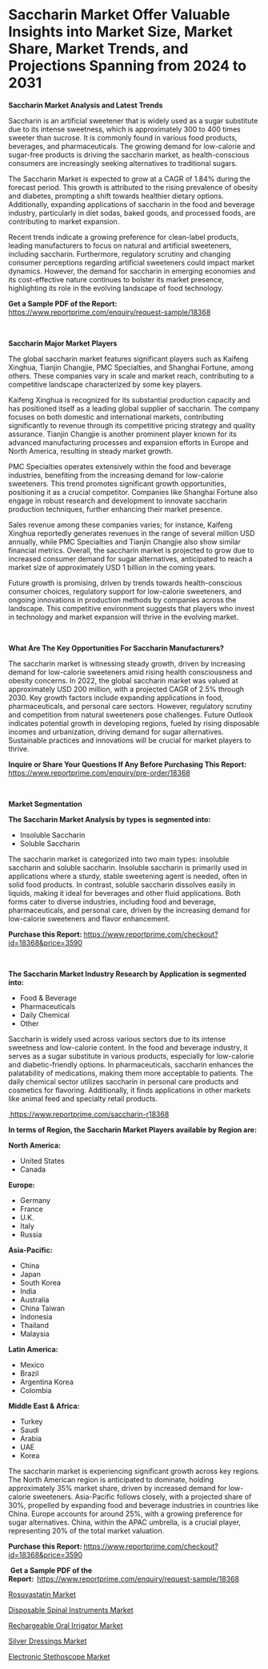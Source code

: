 <p><h1>Saccharin Market Offer Valuable Insights into Market Size, Market Share, Market Trends, and Projections Spanning from 2024 to 2031</h1></p><p><strong>Saccharin Market Analysis and Latest Trends</strong></p>
<p><p>Saccharin is an artificial sweetener that is widely used as a sugar substitute due to its intense sweetness, which is approximately 300 to 400 times sweeter than sucrose. It is commonly found in various food products, beverages, and pharmaceuticals. The growing demand for low-calorie and sugar-free products is driving the saccharin market, as health-conscious consumers are increasingly seeking alternatives to traditional sugars.</p><p>The Saccharin Market is expected to grow at a CAGR of 1.84% during the forecast period. This growth is attributed to the rising prevalence of obesity and diabetes, prompting a shift towards healthier dietary options. Additionally, expanding applications of saccharin in the food and beverage industry, particularly in diet sodas, baked goods, and processed foods, are contributing to market expansion. </p><p>Recent trends indicate a growing preference for clean-label products, leading manufacturers to focus on natural and artificial sweeteners, including saccharin. Furthermore, regulatory scrutiny and changing consumer perceptions regarding artificial sweeteners could impact market dynamics. However, the demand for saccharin in emerging economies and its cost-effective nature continues to bolster its market presence, highlighting its role in the evolving landscape of food technology.</p></p>
<p><strong>Get a Sample PDF of the Report:&nbsp;</strong> <a href="https://www.reportprime.com/enquiry/request-sample/18368?utm_campaign=103&utm_medium=2&utm_source=Github&utm_content=ia&utm_term=21112024&utm_id=saccharin">https://www.reportprime.com/enquiry/request-sample/18368</a></p>
<p>&nbsp;</p>
<p><strong>Saccharin Major Market Players</strong></p>
<p><p>The global saccharin market features significant players such as Kaifeng Xinghua, Tianjin Changjie, PMC Specialties, and Shanghai Fortune, among others. These companies vary in scale and market reach, contributing to a competitive landscape characterized by some key players.</p><p>Kaifeng Xinghua is recognized for its substantial production capacity and has positioned itself as a leading global supplier of saccharin. The company focuses on both domestic and international markets, contributing significantly to revenue through its competitive pricing strategy and quality assurance. Tianjin Changjie is another prominent player known for its advanced manufacturing processes and expansion efforts in Europe and North America, resulting in steady market growth.</p><p>PMC Specialties operates extensively within the food and beverage industries, benefiting from the increasing demand for low-calorie sweeteners. This trend promotes significant growth opportunities, positioning it as a crucial competitor. Companies like Shanghai Fortune also engage in robust research and development to innovate saccharin production techniques, further enhancing their market presence.</p><p>Sales revenue among these companies varies; for instance, Kaifeng Xinghua reportedly generates revenues in the range of several million USD annually, while PMC Specialties and Tianjin Changjie also show similar financial metrics. Overall, the saccharin market is projected to grow due to increased consumer demand for sugar alternatives, anticipated to reach a market size of approximately USD 1 billion in the coming years.</p><p>Future growth is promising, driven by trends towards health-conscious consumer choices, regulatory support for low-calorie sweeteners, and ongoing innovations in production methods by companies across the landscape. This competitive environment suggests that players who invest in technology and market expansion will thrive in the evolving market.</p></p>
<p>&nbsp;</p>
<p><strong>What Are The Key Opportunities For Saccharin Manufacturers?</strong></p>
<p><p>The saccharin market is witnessing steady growth, driven by increasing demand for low-calorie sweeteners amid rising health consciousness and obesity concerns. In 2022, the global saccharin market was valued at approximately USD 200 million, with a projected CAGR of 2.5% through 2030. Key growth factors include expanding applications in food, pharmaceuticals, and personal care sectors. However, regulatory scrutiny and competition from natural sweeteners pose challenges. Future Outlook indicates potential growth in developing regions, fueled by rising disposable incomes and urbanization, driving demand for sugar alternatives. Sustainable practices and innovations will be crucial for market players to thrive.</p></p>
<p><strong>Inquire or Share Your Questions If Any Before Purchasing This Report:</strong> <a href="https://www.reportprime.com/enquiry/pre-order/18368?utm_campaign=103&utm_medium=2&utm_source=Github&utm_content=ia&utm_term=21112024&utm_id=saccharin">https://www.reportprime.com/enquiry/pre-order/18368</a></p>
<p>&nbsp;</p>
<p><strong>Market Segmentation</strong></p>
<p><strong>The Saccharin Market Analysis by types is segmented into:</strong></p>
<p><ul><li>Insoluble Saccharin</li><li>Soluble Saccharin</li></ul></p>
<p><p>The saccharin market is categorized into two main types: insoluble saccharin and soluble saccharin. Insoluble saccharin is primarily used in applications where a sturdy, stable sweetening agent is needed, often in solid food products. In contrast, soluble saccharin dissolves easily in liquids, making it ideal for beverages and other fluid applications. Both forms cater to diverse industries, including food and beverage, pharmaceuticals, and personal care, driven by the increasing demand for low-calorie sweeteners and flavor enhancement.</p></p>
<p><strong>Purchase this Report:&nbsp;</strong><a href="https://www.reportprime.com/checkout?id=18368&price=3590&utm_campaign=103&utm_medium=2&utm_source=Github&utm_content=ia&utm_term=21112024&utm_id=saccharin">https://www.reportprime.com/checkout?id=18368&price=3590</a></p>
<p>&nbsp;</p>
<p><strong>The Saccharin Market Industry Research by Application is segmented into:</strong></p>
<p><ul><li>Food & Beverage</li><li>Pharmaceuticals</li><li>Daily Chemical</li><li>Other</li></ul></p>
<p><p>Saccharin is widely used across various sectors due to its intense sweetness and low-calorie content. In the food and beverage industry, it serves as a sugar substitute in various products, especially for low-calorie and diabetic-friendly options. In pharmaceuticals, saccharin enhances the palatability of medications, making them more acceptable to patients. The daily chemical sector utilizes saccharin in personal care products and cosmetics for flavoring. Additionally, it finds applications in other markets like animal feed and specialty retail products.</p></p>
<p><a href="https://www.reportprime.com/saccharin-r18368?utm_campaign=103&utm_medium=2&utm_source=Github&utm_content=ia&utm_term=21112024&utm_id=saccharin">&nbsp;https://www.reportprime.com/saccharin-r18368</a></p>
<p><strong>In terms of Region, the Saccharin Market Players available by Region are:</strong></p>
<p>
    <p> <strong> North America: </strong>
        <ul>
            <li>United States</li>
            <li>Canada</li>
        </ul>
        </p> 
    <p> <strong> Europe: </strong>
        <ul>
            <li>Germany</li>
            <li>France</li>
            <li>U.K.</li>
            <li>Italy</li>
            <li>Russia</li>
        </ul>
        </p> 
    <p> <strong> Asia-Pacific: </strong>
        <ul>
            <li>China</li>
            <li>Japan</li>
            <li>South Korea</li>
            <li>India</li>
            <li>Australia</li>
            <li>China Taiwan</li>
            <li>Indonesia</li>
            <li>Thailand</li>
            <li>Malaysia</li>
        </ul>
        </p> 
    <p> <strong> Latin America: </strong>
        <ul>
            <li>Mexico</li>
            <li>Brazil</li>
            <li>Argentina Korea</li>
            <li>Colombia</li>
        </ul>
        </p> 
    <p> <strong> Middle East & Africa: </strong>
        <ul>
            <li>Turkey</li>
            <li>Saudi</li>
            <li>Arabia</li>
            <li>UAE</li>
            <li>Korea</li>
        </ul>
    </p>
    </p>
<p><p>The saccharin market is experiencing significant growth across key regions. The North American region is anticipated to dominate, holding approximately 35% market share, driven by increased demand for low-calorie sweeteners. Asia-Pacific follows closely, with a projected share of 30%, propelled by expanding food and beverage industries in countries like China. Europe accounts for around 25%, with a growing preference for sugar alternatives. China, within the APAC umbrella, is a crucial player, representing 20% of the total market valuation.</p></p>
<p><strong>Purchase this Report: </strong><a href="https://www.reportprime.com/checkout?id=18368&price=3590&utm_campaign=103&utm_medium=2&utm_source=Github&utm_content=ia&utm_term=21112024&utm_id=saccharin">https://www.reportprime.com/checkout?id=18368&price=3590</a></p>
<p>&nbsp;<strong>Get a Sample PDF of the Report:&nbsp;&nbsp;</strong><a href="https://www.reportprime.com/enquiry/request-sample/18368?utm_campaign=103&utm_medium=2&utm_source=Github&utm_content=ia&utm_term=21112024&utm_id=saccharin">https://www.reportprime.com/enquiry/request-sample/18368</a></p>
<p><strong></strong></p>
<p><p><a href="https://issuu.com/reportprime-2/docs/rosuvastatin-market-size-2030.pptx_446c3ec46afe75?utm_campaign=103&utm_medium=2&utm_source=Github&utm_content=ia&utm_term=21112024&utm_id=saccharin">Rosuvastatin Market</a></p><p><a href="https://www.linkedin.com/pulse/comprehensive-disposable-spinal-instruments-market-outlook-aqeye?utm_campaign=103&utm_medium=2&utm_source=Github&utm_content=ia&utm_term=21112024&utm_id=saccharin">Disposable Spinal Instruments Market</a></p><p><a href="https://www.linkedin.com/pulse/global-rechargeable-oral-irrigator-market-size-growth-outlook-smnze?utm_campaign=103&utm_medium=2&utm_source=Github&utm_content=ia&utm_term=21112024&utm_id=saccharin">Rechargeable Oral Irrigator Market</a></p><p><a href="https://issuu.com/reportprime-2/docs/silver-dressings-market-size-2030.p_8d01c71fcf8af3?utm_campaign=103&utm_medium=2&utm_source=Github&utm_content=ia&utm_term=21112024&utm_id=saccharin">Silver Dressings Market</a></p><p><a href="https://www.linkedin.com/pulse/electronic-stethoscope-market-analysis-2024-2031-trends-vqkbe?utm_campaign=103&utm_medium=2&utm_source=Github&utm_content=ia&utm_term=21112024&utm_id=saccharin">Electronic Stethoscope Market</a></p></p>